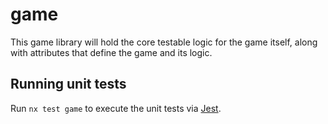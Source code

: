 # game

This game library will hold the core testable logic for the game itself, along
with attributes that define the game and its logic.

## Running unit tests

Run `nx test game` to execute the unit tests via [Jest](https://jestjs.io).
